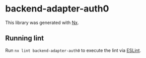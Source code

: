 # backend-adapter-auth0

This library was generated with [Nx](https://nx.dev).

## Running lint

Run `nx lint backend-adapter-auth0` to execute the lint via [ESLint](https://eslint.org/).
